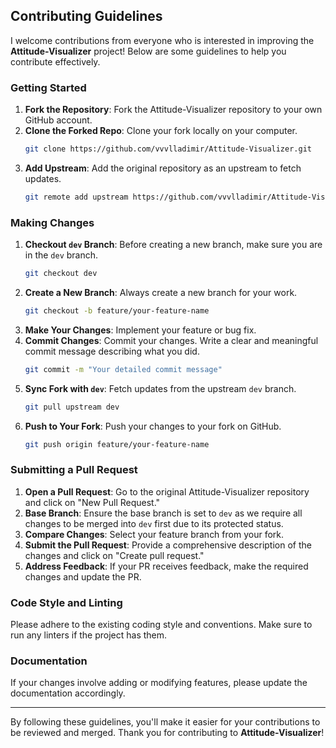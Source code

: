 ## Contributing Guidelines

I welcome contributions from everyone who is interested in improving the **Attitude-Visualizer** project! Below are some
guidelines to help you contribute effectively.

### Getting Started

1. **Fork the Repository**: Fork the Attitude-Visualizer repository to your own GitHub account.
2. **Clone the Forked Repo**: Clone your fork locally on your computer.
    ```bash
    git clone https://github.com/vvvlladimir/Attitude-Visualizer.git
    ```
3. **Add Upstream**: Add the original repository as an upstream to fetch updates.
    ```bash
    git remote add upstream https://github.com/vvvlladimir/Attitude-Visualizer.git
    ```

### Making Changes

1. **Checkout `dev` Branch**: Before creating a new branch, make sure you are in the `dev` branch.
    ```bash
    git checkout dev
    ```
2. **Create a New Branch**: Always create a new branch for your work.
    ```bash
    git checkout -b feature/your-feature-name
    ```
3. **Make Your Changes**: Implement your feature or bug fix.
4. **Commit Changes**: Commit your changes. Write a clear and meaningful commit message describing what you did.
    ```bash
    git commit -m "Your detailed commit message"
    ```
5. **Sync Fork with `dev`**: Fetch updates from the upstream `dev` branch.
    ```bash
    git pull upstream dev
    ```
6. **Push to Your Fork**: Push your changes to your fork on GitHub.
    ```bash
    git push origin feature/your-feature-name
    ```

### Submitting a Pull Request

1. **Open a Pull Request**: Go to the original Attitude-Visualizer repository and click on "New Pull Request."
2. **Base Branch**: Ensure the base branch is set to `dev` as we require all changes to be merged into `dev` first due to its protected status.
3. **Compare Changes**: Select your feature branch from your fork.
4. **Submit the Pull Request**: Provide a comprehensive description of the changes and click on "Create pull request."
5. **Address Feedback**: If your PR receives feedback, make the required changes and update the PR.

### Code Style and Linting

Please adhere to the existing coding style and conventions. Make sure to run any linters if the project has them.

### Documentation

If your changes involve adding or modifying features, please update the documentation accordingly.

---

By following these guidelines, you'll make it easier for your contributions to be reviewed and merged. Thank you for
contributing to **Attitude-Visualizer**!
